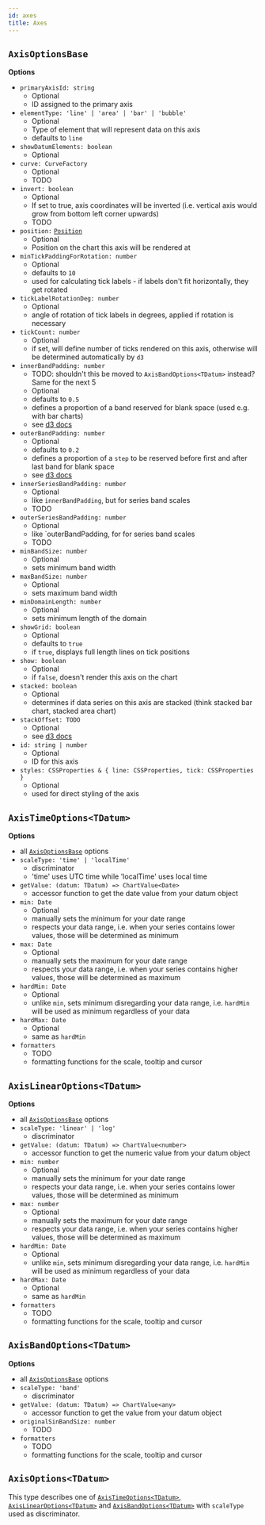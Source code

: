```yaml
---
id: axes
title: Axes
---
```


## `AxisOptionsBase`

**Options**

- `primaryAxisId: string`
  - Optional
  - ID assigned to the primary axis
- `elementType: 'line' | 'area' | 'bar' | 'bubble'`
  - Optional
  - Type of element that will represent data on this axis
  - defaults to `line`
- `showDatumElements: boolean`
  - Optional
- `curve: CurveFactory`
  - Optional
  - TODO
- `invert: boolean`
  - Optional
  - If set to true, axis coordinates will be inverted (i.e. vertical axis would grow from bottom left corner upwards)
  - TODO
- `position:` [`Position`](./helpers#position)
  - Optional
  - Position on the chart this axis will be rendered at
- `minTickPaddingForRotation: number`
  - Optional
  - defaults to `10`
  - used for calculating tick labels - if labels don't fit horizontally, they get rotated
- `tickLabelRotationDeg: number`
  - Optional
  - angle of rotation of tick labels in degrees, applied if rotation is necessary
- `tickCount: number`
  - Optional
  - if set, will define number of ticks rendered on this axis, otherwise will be determined automatically by `d3`
- `innerBandPadding: number`
  - TODO: shouldn't this be moved to `AxisBandOptions<TDatum>` instead? Same for the next 5
  - Optional
  - defaults to `0.5`
  - defines a proportion of a band reserved for blank space (used e.g. with bar charts)
  - see [d3 docs](https://github.com/d3/d3-scale/blob/v4.0.0/README.md#band_paddingInner)
- `outerBandPadding: number`
  - Optional
  - defaults to `0.2`
  - defines a proportion of a `step` to be reserved before first and after last band for blank space
  - see [d3 docs](https://github.com/d3/d3-scale/blob/v4.0.0/README.md#band_paddingOuter)
- `innerSeriesBandPadding: number`
  - Optional
  - like `innerBandPadding`, but for series band scales
  - TODO
- `outerSeriesBandPadding: number`
  - Optional
  - like `outerBandPadding, for for series band scales
  - TODO
- `minBandSize: number`
  - Optional
  - sets minimum band width
- `maxBandSize: number`
  - Optional
  - sets maximum band width
- `minDomainLength: number`
  - Optional
  - sets minimum length of the domain
- `showGrid: boolean`
  - Optional
  - defaults to `true`
  - if `true`, displays full length lines on tick positions
- `show: boolean`
  - Optional
  - if `false`, doesn't render this axis on the chart
- `stacked: boolean`
  - Optional
  - determines if data series on this axis are stacked (think stacked bar chart, stacked area chart)
- `stackOffset: TODO`
  - Optional
  - see [d3 docs](https://github.com/d3/d3-shape/blob/v3.0.1/README.md#stack-offsets)
- `id: string | number`
  - Optional
  - ID for this axis
- `styles: CSSProperties & { line: CSSProperties, tick: CSSProperties }`
  - Optional
  - used for direct styling of the axis

## `AxisTimeOptions<TDatum>`

**Options**

- all [`AxisOptionsBase`](#axisoptionsbase) options
- `scaleType: 'time' | 'localTime'`
  - discriminator
  - 'time' uses UTC time while 'localTime' uses local time
- `getValue: (datum: TDatum) => ChartValue<Date>`
  - accessor function to get the date value from your datum object
- `min: Date`
  - Optional
  - manually sets the minimum for your date range
  - respects your data range, i.e. when your series contains lower values, those will be determined as minimum
- `max: Date`
  - Optional
  - manually sets the maximum for your date range
  - respects your data range, i.e. when your series contains higher values, those will be determined as maximum
- `hardMin: Date`
  - Optional
  - unlike `min`, sets minimum disregarding your data range, i.e. `hardMin` will be used as minimum regardless of your data
- `hardMax: Date`
  - Optional
  - same as `hardMin`
- `formatters`
  - TODO
  - formatting functions for the scale, tooltip and cursor

## `AxisLinearOptions<TDatum>`

**Options**

- all [`AxisOptionsBase`](#axisoptionsbase) options
- `scaleType: 'linear' | 'log'`
  - discriminator
- `getValue: (datum: TDatum) => ChartValue<number>`
  - accessor function to get the numeric value from your datum object
- `min: number`
  - Optional
  - manually sets the minimum for your date range
  - respects your data range, i.e. when your series contains lower values, those will be determined as minimum
- `max: number`
  - Optional
  - manually sets the maximum for your date range
  - respects your data range, i.e. when your series contains higher values, those will be determined as maximum
- `hardMin: Date`
  - Optional
  - unlike `min`, sets minimum disregarding your data range, i.e. `hardMin` will be used as minimum regardless of your data
- `hardMax: Date`
  - Optional
  - same as `hardMin`
- `formatters`
  - TODO
  - formatting functions for the scale, tooltip and cursor

## `AxisBandOptions<TDatum>`

**Options**

- all [`AxisOptionsBase`](#axisoptionsbase) options
- `scaleType: 'band'`
  - discriminator
- `getValue: (datum: TDatum) => ChartValue<any>`
  - accessor function to get the value from your datum object
- `originalSinBandSize: number`
  - TODO
- `formatters`
  - TODO
  - formatting functions for the scale, tooltip and cursor

## `AxisOptions<TDatum>`

This type describes one of [`AxisTimeOptions<TDatum>`](#axistimeoptionstdatum), [`AxisLinearOptions<TDatum>`](#axislinearoptionstdatum) and [`AxisBandOptions<TDatum>`](#axisbandoptionstdatum) with `scaleType` used as discriminator.
